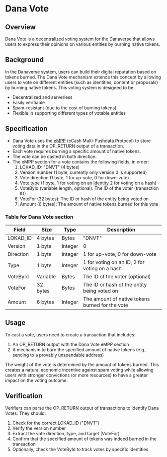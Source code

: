 # Dana Vote

## Overview

Dana Vote is a decentralized voting system for the Danaverse that allows users to express their opinions on various entities by burning native tokens.

## Background

In the Danaverse system, users can build their digital reputation based on tokens burned. The Dana Vote mechanism extends this concept by allowing users to vote on different entities (such as identities, content or proposals) by burning native tokens. This voting system is designed to be:

- Decentralized and serverless
- Easily verifiable
- Spam-resistant (due to the cost of burning tokens)
- Flexible in supporting different types of votable entities

## Specification

<!-- TODO: explain why we need VoteById and amount -->
- Dana Vote uses the [eMPP](https://ecashbuilders.notion.site/eCash-Multi-Pushdata-Protocol-11e1b991071c4a77a3e948ba604859ac) (eCash Multi-Pushdata Protocol) to store voting data in the OP_RETURN output of a transaction.
- Each vote requires burning a specific amount of native tokens.
- The vote can be casted in both direction.
- The eMPP section for a vote contains the following fields, in order:
  1. LOKAD_ID: "DNVT" (4 bytes)
  2. Version number (1 byte, currently only version 0 is supported)
  3. Vote direction (1 byte, 1 for up-vote, 0 for down-vote)
  4. Vote type (1 byte, 1 for voting on an [Identity](dana-identity) 2 for voting on a hash)
  5. VoteById (variable length, optional): The ID of the voter (transaction ID)
  6. VoteFor (32 bytes): The ID or hash of the entity being voted on
  7. Amount (6 bytes): The amount of native tokens burned for this vote

### Table for Dana Vote section

| Field       | Size      | Type    | Description                                    |
|-------------|-----------|---------|------------------------------------------------|
| LOKAD_ID    | 4 bytes   | Bytes   | "DNVT"                                         |
| Version     | 1 byte    | Integer | 0                                              |
| Direction   | 1 byte    | Integer | 1 for up-vote, 0 for down-vote                 |
| Type        | 1 byte    | Integer | 1 for voting on an ID, 2 for voting on a hash  |
| VoteById    | Variable  | Bytes   | The ID of the voter (optional)                 |
| VoteFor     | 32 bytes  | Bytes   | The ID or hash of the entity being voted on    |
| Amount      | 6 bytes   | Integer | The amount of native tokens burned for the vote|

## Usage

To cast a vote, users need to create a transaction that includes:
1. An OP_RETURN output with the Dana Vote eMPP section
2. A mechanism to burn the specified amount of native tokens (e.g., sending to a provably unspendable address)

The weight of the vote is determined by the amount of tokens burned. This creates a natural economic incentive against spam voting while allowing users with stronger convictions (or more resources) to have a
greater impact on the voting outcome.

## Verification

Verifiers can parse the OP_RETURN output of transactions to identify Dana Votes. They should:
1. Check for the correct LOKAD_ID ("DNVT")
2. Verify the version number
3. Extract the vote direction, type, and target (VoteFor)
4. Confirm that the specified amount of tokens was indeed burned in the transaction
5. Optionally, check the VoteById to track votes by specific identities
